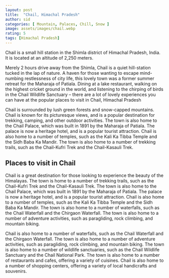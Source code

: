 ```yaml
---
layout: post
title:  "Chail, Himachal Pradesh"
author: sid
categories: [ Mountain, Palaces, Chill, Snow ]
image: assets/images/chail.webp
rating: 5
tags: [Himachal Pradesh]
---
```


Chail is a small hill station in the Shimla district of Himachal Pradesh, India. It is located at an altitude of 2,250 meters.

Merely 2 hours drive away from the Shimla, Chail is a quiet hill-station tucked in the lap of nature. A haven for those wanting to escape mind-numbing restlessness of city life, this lovely town was a former summer retreat for the Maharaja of Patiala. Dining at a lake restaurant, walking on the highest cricket ground in the world, and listening to the chirping of birds in the Chail Wildlife Sanctuary – there are a lot of lovely experiences you can have at the popular places to visit in Chail, Himachal Pradesh

Chail is surrounded by lush green forests and snow-capped mountains. Chail is known for its picturesque views, and is a popular destination for trekking, camping, and other outdoor activities. The town is also home to the Chail Palace, which was built in 1891 by the Maharaja of Patiala. The palace is now a heritage hotel, and is a popular tourist attraction. Chail is also home to a number of temples, such as the Kali Ka Tibba Temple and the Sidh Baba Ka Mandir. The town is also home to a number of trekking trails, such as the Chail-Kufri Trek and the Chail-Kasauli Trek.

<h2>Places to visit in Chail</h2>

Chail is a great destination for those looking to experience the beauty of the Himalayas. The town is home to a number of trekking trails, such as the Chail-Kufri Trek and the Chail-Kasauli Trek. The town is also home to the Chail Palace, which was built in 1891 by the Maharaja of Patiala. The palace is now a heritage hotel, and is a popular tourist attraction. Chail is also home to a number of temples, such as the Kali Ka Tibba Temple and the Sidh Baba Ka Mandir. The town is also home to a number of waterfalls, such as the Chail Waterfall and the Chirgaon Waterfall. The town is also home to a number of adventure activities, such as paragliding, rock climbing, and mountain biking.

Chail is also home to a number of waterfalls, such as the Chail Waterfall and the Chirgaon Waterfall. The town is also home to a number of adventure activities, such as paragliding, rock climbing, and mountain biking. The town is also home to a number of wildlife sanctuaries, such as the Chail Wildlife Sanctuary and the Chail National Park. The town is also home to a number of restaurants and cafes, offering a variety of cuisines. Chail is also home to a number of shopping centers, offering a variety of local handicrafts and souvenirs.


<div class="pa-carousel-widget" style="width:100%; height:480px; display:none;"
  data-link="https://www.thrillophilia.com/places-to-visit-in-chail"
  data-title="Chail, Himachal Pradesh"
  data-description="Mountain, Palace, Chill, Snow"
  data-delay="3">
  <object data="https://lh3.googleusercontent.com/r8iSS-i3pcogQ7-zdjPjOAawtGWU_s-nt3T4CSUPmhIjokklCX9zwoc48bo-3GBKz6VuacJ0sGsC7I73yvgpXA7yyTQ4c8kONeZmSRvOd6rDB20ILsHrCFm5HQ-gzcEPyVm5WjXO90A=w960-rw-h720"></object>
  <object data="https://lh3.googleusercontent.com/VdRIISoNEnobFqc2jm_xH3LGHBTZ0svsi_Gshg8oOEiQQGVtselATlPTt9gvWtaTYthgUEsSJj5VC47H4EN3TaTf7RvDwwkDqWLHTKxoiZTFcgz-BqTjX0RROAb7tRr5smKTCmwT5nI=w960-rw-h720"></object>
  <object data="https://lh3.googleusercontent.com/hybXv3pK1XLs8QEfEYHiHBHT5FBZ-Nw5p-dm3tmAN7wmEWeOQsCquFpB_GGLRam9CMJ3jVC09oABJQ1sxlsGqO4g-brwJpbZDPugnl1gQ6NqHeyi6y0QGwbtED7is9eDM8gnQM0NdDw=w960-rw-h720"></object>
  <object data="https://lh3.googleusercontent.com/xp9YaA-euRwcOvzXTAfBamsA_JIASplsOxXKxunDXNe63LPWPVekNGL8tAegaqjpTcltxPQNf33xfur4bgY8gO0kxuDqOnWN0idMcc-KR55ftLZeLpdK1oKT5eBhTl1HdLvewyUAHrU=w960-rw-h720"></object>
  <object data="https://lh3.googleusercontent.com/AyBlOzYIsrBYGNBg4PrlKf7QyqG2CdDnXs44AzzD-XIFXtuiGJmYHJTS6mM6xx6koLh8bF2LGBJfHGFuHJ_1S4ppw3k61SuTJbBdwZm-coCvJ0GBNyo4ZiZrueUvpl8aigOGKVW8C2Q=w960-rw-h720"></object>
  <object data="https://lh3.googleusercontent.com/nVusrv2SRp2qyZGeuzeLQhlKzZE_qxld68_WIND6DqcZni1VA_CpHQ_Vdl1LjFmMtDRc34nEH8cVAs8O7JwmEPvcqCHKK2fdxrUtKtdP6V72qnz-4PnOWaVaPqzfs8R2o4lTcWQ4ON4=w960-rw-h720"></object>
  <object data="https://lh3.googleusercontent.com/dZQMI3QPhcnzqcd9KnkGHEpmYaOgOCvQrkjh9drzE-XLOagbFhJnZeKs6hMSnPR9TLdvIrXoQAUrxOAnEB71toMoO-LjmRfc6sYzu4fPiO5LPIa2DQlC1cKen5KX5GiX579PkPh0qFU=w960-rw-h720"></object>
  <object data="https://lh3.googleusercontent.com/KbE5xG8f5ewcjhTm3pBShhvMZqV884ySisMKELDQ9sNnq_hmrYe5t-sW7cXhUbOHp-4uq3n76L87nRCg8_36nNVb3IANSYiY2C-cZmESMcit-68tMm8xKXa2AY0aBtBmDoF1N1dSBr8=w960-rw-h720"></object>
  <object data="https://lh3.googleusercontent.com/GHVnAWSNZcWM7Fp4NuazMuXsUSp84MPj_06-5ktPnR8m7orqd5zAxUal9i7uPPyknk9lg-SIgmejikpO6LBbB3u7qWN9OL_UhZPBG4gFO7ZYF5L3AmObybcuP7_MsggN_UeYXNHXczY=w960-rw-h720"></object>
  <object data="https://lh3.googleusercontent.com/WSVt3oDx3xWDnP2eRITRqrUP5X10G4cLfukvORuIqTQ4kol48ObzoSyEndtEUAK5qTFpqRoJmKVTv8Ch0EVmQpAj5reD1fAlEujqOYlkryVYPYWMApfibmcGp5Vsva6W37joelspI8I=w960-rw-h720"></object>
  <object data="https://lh3.googleusercontent.com/pFQ9QF0BpHCHgZc3rbZomG-wEggcdxgDLqUwBH31XUkCoM0WYQOUz95EMKbxFsvPW9VPKFIbz3WDIJh_DmXMLeGZCVs2kZYXvrP7UZ_4XgtxH07Momw1XKsGRVOW9Zp_JXhJDluV6t0=w960-rw-h720"></object>
  <object data="https://lh3.googleusercontent.com/piGOIvO39RTZFhPnUKBPQpkp9sJsAb8B6h88BOG6RFzfsNYrRNoqRX9douwQQCJiDUDF4QmILjcXBEUCXiGM5o9en-m4rUUAKNrP7ZX566VpFWy0RvqNEBoGNjUx3ZLrtGFo-5tWBfE=w960-rw-h720"></object>
  <object data="https://lh3.googleusercontent.com/KXPu20ZU0iV0g_ksAOxhwleLbOUw7UM-yFVJApO8hGgYP4xX0gWzQo70ICuq9ycqdfENhvHqA7Y4_8qwawt5_5N-hle5rYRGQtdRb8Y4GLAHvxClR0qm0xE0GgxQPCl2s_f_euPBx1c=w960-rw-h720"></object>
  <object data="https://lh3.googleusercontent.com/I2nzG9RzBTf6bfT9Xu1U0txUlQL-ZI5w88HeyiTPSnG8VrW2AuWJ1Ih9N8BT6oEYB_2vXmw2hDsDWZdyvREaiTtmWRDkd3YaW7oh8YGy7ZBWk5ft36QWR3kZu3YLDhne4P-OR3rW6TM=w960-rw-h720"></object>
  <object data="https://lh3.googleusercontent.com/m8-XQhjETrz0Sr9NG8d0quNJqTQBVvyBEejFUar6jw6Pfae1WgvG3gEvbLrBgGm_CovOwI38r6pmSxwmN0sLYA0lRZE2789ZcuBeWHLKOuHT7MQ7AnQs6rt6xKJrTqw9ITRw0JVMu8w=w960-rw-h720"></object>
  <object data="https://lh3.googleusercontent.com/A3uqevj9IwFTg2yNXh_PXDLhuRCmUgo9LdjMolj5CWCsqJcbIrLP_G0nR5GBdNu0XxFUoLz_vHKTs1VKaml_19MJmtlCu8bqF8DEmRSEN3v6b8XQcEsPt3iM9S34unQ5KzJHEgpez40=w960-rw-h720"></object>
  <object data="https://lh3.googleusercontent.com/jB_v11JHFIFo2KDzHG7zMo7PD9-woH_HvHbhbHJZ2GPT1QVzOGgjMy7PDIbFZj_z6PXLVVVTC5D__zNvr7abLNVWgPeQXDbWXgptjvHz6ENLQVE9ANUQJE-ldagoDJey3wqyDGfhwCc=w960-rw-h720"></object>
  <object data="https://lh3.googleusercontent.com/jdaXylOvwEWwDcf0insInwfTGe0al9yyz9jrUbeqm4CltA9wKjwIUaSXON9LRsq3Kjtwh05ZY9Xlopt3qr4pvi6CDDUkaGMPrMwty1qFLYiCQm78CKfa3ZwxSIaQLe7HRwPsdnk0Gtk=w960-rw-h720"></object>
  <object data="https://lh3.googleusercontent.com/gIlNwgvDisRzG6a3m--k-ckqgFFSsG9DXjrU1QcPjyId3N7FFfrW7LMD6O2T5WsvryHRmt5FaqgRDW6gJGE12sseTS2scZ889OGtGGrqlalsBx2ZQarNcqgAlz-H98b6xC4UyNbGMxQ=w960-rw-h720"></object>
  <object data="https://lh3.googleusercontent.com/igBm-lEycEq9phvGVezzecv2RxbUuBh3JrOsJQccZLhhQYlEPkT-miZgur81-KfgFy3wfgjXTQxeI6EDRbwMrc_18YeUMFCv7wcYU637eMYiGLnvCaIy7U3q-EeRMT1p6stQhGQgn4g=w960-rw-h720"></object>
  <object data="https://lh3.googleusercontent.com/UHxJ_wUiSOSbvMAYbR5MyqOKZtzmQ4wyfLXhD9scOAX-jEoiHehBI2VLIGYoSGjIBvf-7X6AFbe9nPezjKpNM9WMmyrvBA_PvuV90pNWyDYcd8vrxOsU5wzFpkfsEk0DvQZPEsB_fv4=w960-rw-h720"></object>
  <object data="https://lh3.googleusercontent.com/SoBQjNwMBlNyKKU9MfS7LMXYqJFkuc0uHJmrQX2jaa1keSvDgCesx3G4vnqVL9zfgVxV-1WQfBMkQ7jDq5nnpNCRbH0eDeWXUK0C7HqGIB8JblqYAUiqxEU2KRLo-TftwoWpa7fqC5Q=w960-rw-h720"></object>
  <object data="https://lh3.googleusercontent.com/BL05vfyZV5BTgMG3Il7XnMNFKr4W_jXUHqGjHvoVG9TJMh8Q9d6u9xXXRnlmdFbmx3egH8LG3AWKd_gp44-Uc4zEWDnzvgr-GDGHlA_FToXDtRfqv7R45GfXs_r0XuLVShh3y8dLfoE=w960-rw-h720"></object>
  <object data="https://lh3.googleusercontent.com/K1U2wpCKMF70XZsSRzCpA4kBrcguV_89p3iNI9Yjg-58BLgHK_APC2tC0oV_aWTK-JOTsRu8ZkF3lLyNEOBqsC-c77Yu8RkBeQMgejX0iz6INHgQeDJplPm39vpHxN2qm9WGf9nHDFM=w960-rw-h720"></object>
  <object data="https://lh3.googleusercontent.com/SLVrYOIvPXItOmi_glp5Ui2J2gfvUgjv-qm2ySkSNxujmj4CBW4J7IdmFM5bS8QMg7BIH8HVTUhh2P1S2CeHWICBrzsS86pGFYHBYvc6JpF9yii5t1WM8V_t3wc9-lQkCclCT8NrrC4=w960-rw-h720"></object>
  <object data="https://lh3.googleusercontent.com/lsctC1U0t7UPhrekklDDIoKxdqmKUUml6QSAeTfL5f5-SQ7RPzXzQiHW6_NOYRzGxrRj9YRg4XDC-_JKvz-D8t6dHcAG7YCKGiCARIXbkqv8H0aEv9KzwfsBoAvW9uo2pnguK_PkT5M=w960-rw-h720"></object>
  <object data="https://lh3.googleusercontent.com/uSbvD_-f4nG7Hib10RIPqbHM6jzmKmzhYCoVxg2B9lwucF7KRZMLF1-efMZVG7oiQ2JzDiC60NKHpWgKQunv36DxNvVk-7XEPnq4PoQRUwvIdTiuhkGIuagAnUNI3Hg9MfCW7AknsVA=w960-rw-h720"></object>
  <object data="https://lh3.googleusercontent.com/8YqskX3WZXE_CyHRIu1jH0HyucxWA1KVPzmpN6jp2zjcWHJa7G1RcG-3nUrctDUNKepvczuKG0awiONnshsI-93aXeAtSJdrDYRPF2FAQvnkBRBWigdwrlwAahCdOQ6tzSyWU3Ks5w0=w960-rw-h720"></object>
  <object data="https://lh3.googleusercontent.com/VDF6rIh8iYpcjwFXCZ0On8ISfR3u37CLgwAuJVerCgbM5omIct86mFg13LIUeUG8JtMZe9LvOpw-Qt0Xmoqnal7Ge_59E2dmjcP9cGEo004bH2nO7E3tFHZVQt72DkD7XBVEDVsaSjg=w960-rw-h720"></object>
  <object data="https://lh3.googleusercontent.com/TaqYM2PvGfb1JAOmC76id28tFKyRK-TifW7xiZBLuugmFHD8pAuNKCuGWPP75LQhX-lLYORYq8ZLTSPe7JP4g7ZmsibwF8RIM7DG9EDEP8oGAO0EGwl9pTrh0_cGeyVWVxg7-cKly9w=w960-rw-h720"></object>
</div>
